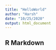 ```yaml
---
title: "HelloWorld"
author: "Harsh"
date: "10/25/2020"
output: html_document
---
```




## R Markdown

